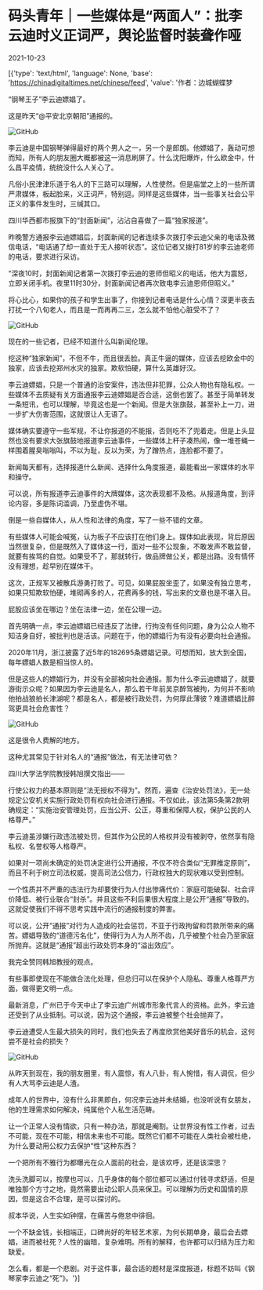 # 码头青年｜一些媒体是“两面人”：批李云迪时义正词严，舆论监督时装聋作哑

2021-10-23

[{'type': 'text/html', 'language': None, 'base': 'https://chinadigitaltimes.net/chinese/feed', 'value': '作者：边城蝴蝶梦

“钢琴王子”李云迪嫖娼了。

这是昨天“@平安北京朝阳”通报的。

![GitHub](https://chinadigitaltimes.net/chinese/files/2021/10/post-672405-6173e44545a47.png)

李云迪是中国钢琴弹得最好的两个男人之一，另一个是郎朗。他嫖娼了，轰动可想而知，所有人的朋友圈大概都被这一消息刷屏了。什么沈阳爆炸，什么欧金中，什么昌平疫情，统统没什么人关心了。

凡俗小民津津乐道于名人的下三路可以理解，人性使然。但是庙堂之上的一些所谓严肃媒体，板起脸来，义正词严，特别逗。同样是这些媒体，当一些事关社会公平正义的事件发生时，三缄其口。

四川华西都市报旗下的“封面新闻”，沾沾自喜做了一篇“独家报道”。

昨晚警方通报李云迪嫖娼后，封面新闻的记者连续多次拨打李云迪父亲的电话及微信电话，“电话通了却一直处于无人接听状态”。这位记者又拨打81岁的李云迪老师的电话，要求进行采访。

“深夜10时，封面新闻记者第一次拨打李云迪的恩师但昭义的电话，他大为震怒，立即关闭手机。夜里11时30分，封面新闻记者再次致电李云迪恩师但昭义。”

将心比心，如果你的孩子和学生出事了，你接到记者电话是什么心情？深更半夜去打扰一个八旬老人，而且是一而再再二三，怎么就不怕他心脏受不了？

![GitHub](https://chinadigitaltimes.net/chinese/files/2021/10/post-672405-6173e4456e7aa.)

现在的一些记者，已经不知道什么叫新闻伦理。

挖这种“独家新闻”，不但不牛，而且很丢脸。真正牛逼的媒体，应该去挖欧金中的独家，应该去挖郑州水灾的独家。欺软怕硬，算什么英雄好汉。

李云迪嫖娼，只是一个普通的治安案件，违法但非犯罪，公众人物也有隐私权。一些媒体不去质疑有关方面通报李云迪嫖娼是否合适，这倒也罢了。甚至于简单转发一条短讯，也可以理解，毕竟这也是一个新闻。但是大张旗鼓，甚至补上一刀，进一步扩大伤害范围，这就很让人无语了。

媒体确实要遵守一些军规，不让你报道的不能报，否则吃不了兜着走。但是上头显然也没有要求大张旗鼓地报道李云迪事件，一些媒体上杆子凑热闹，像一堆苍蝇一样围着腥臭嗡嗡叫，不以为耻，反以为荣，为了蹭热点，连脸都不要了。

新闻每天都有，选择报道什么新闻、选择什么角度报道，最能看出一家媒体的水平和操守。

可以说，所有报道李云迪事件的大牌媒体，这次表现都不及格。从报道角度，到评论内容，多是陈词滥调，乃至虚伪不堪。

倒是一些自媒体人，从人性和法律的角度，写了一些不错的文章。

有些媒体人可能会喊冤，认为板子不应该打在他们身上。媒体如此表现，背后原因当然很复杂，但是既然入了媒体这一行，面对一些不公现象，不敢发声不敢监督，就要有挨骂的自觉。如果受不了，那就转行，做品牌做公关，都是出路。没有情怀没有理想，趁早别在媒体干。

这次，正规军又被散兵游勇打败了。可见，如果屁股坐歪了，如果没有独立思考，如果只知欺软怕硬，堆砌再多的人，花费再多的钱，写出来的文章也是不堪入目。

屁股应该坐在哪边？坐在法律一边，坐在公理一边。

首先明确一点，李云迪嫖娼已经违反了法律，行拘没有任何问题，身为公众人物不知洁身自好，被批判也是活该。问题在于，他的嫖娼行为有没有必要向社会通报。

2020年11月，浙江披露了近5年的182695条嫖娼记录。可想而知，放大到全国，每年嫖娼人数是相当惊人的。

但是这些人的嫖娼行为，并没有全部被向社会通报。那为什么李云迪嫖娼了，就要游街示众呢？如果因为李云迪是名人，那么若干年前吴京醉驾被拘，为何并不影响他拍战狼拍长津湖呢？都是名人，都是被行政处罚，为何厚此薄彼？难道嫖娼比醉驾更具社会危害性？

![GitHub](https://chinadigitaltimes.net/chinese/files/2021/10/post-672405-6173e4458d8ab.)

这是很令人费解的地方。

这种尤其常见于针对名人的“通报”做法，有无法律可依？

四川大学法学院教授韩旭撰文指出——



行使公权力的基本原则是“法无授权不得为”。然而，遍查《治安处罚法》，无一处规定公安机关实施行政处罚有权向社会进行通报。不仅如此，该法第5条第2款明确规定：“实施治安管理处罚，应当公开、公正，尊重和保障人权，保护公民的人格尊严。”

李云迪虽涉嫌行政违法被处罚，但其作为公民的人格权并没有被剥夺，依然享有隐私权、名誉权等人格尊严。

如果对一项尚未确定的处罚决定进行公开通报，不仅不符合类似“无罪推定原则”，而且不利于树立司法权威，提高司法公信力，行政权独大的现状难以受到控制。

一个性质并不严重的违法行为却要使行为人付出惨痛代价：家庭可能破裂、社会评价降低、被行业联合“封杀”。并且这些不利后果很大程度上是公开“通报”导致的。这就促使我们不得不思考实践中流行的通报制度的弊害。

可以说，公开“通报”对行为人造成的社会惩罚，不亚于行政拘留和罚款所带来的痛苦。嫖娼导致的“道德污名化”，使得行为人为人所不齿，几乎被整个社会乃至家庭所抛弃。这就是“通报”超出行政处罚本身的“溢出效应”。



我完全赞同韩旭教授的观点。

有些事即使现在不能做合法化处理，但总归可以在保护个人隐私、尊重人格尊严方面，做得更文明一点。

最新消息，广州已于今天中止了李云迪广州城市形象代言人的资格。此外，李云迪还受到了从业抵制。可以说，因为这个通报，李云迪被整个社会抛弃了。

李云迪遭受人生最大损失的同时，我们也失去了再度欣赏他美好音乐的机会，这何尝不是社会的损失？

![GitHub](https://chinadigitaltimes.net/chinese/files/2021/10/post-672405-6173e445957f6.)

从昨天到现在，我的朋友圈里，有人震惊，有人八卦，有人惋惜，有人调侃，但少有人大骂李云迪是人渣。

成年人的世界中，没有什么非黑即白，何况李云迪并未结婚，也没听说有女朋友，他的生理需求如何解决，纯属他个人私生活范畴。

让一个正常人没有情欲，只有一种办法，那就是阉割。让世界没有性工作者，过去不可能，现在不可能，相信未来也不可能。既然它们都不可能在人类社会被杜绝，为什么要动用公权力去保护“性”这种东西？

一个把所有不雅行为都曝光在众人面前的社会，是该欢呼，还是该深思？

洗头洗脚可以，按摩也可以，几乎身体的每个部位都可以通过付钱寻求舒适，但是唯独那个方寸之地，竟然需要出动公职人员来保卫。可以理解为历史和国情的原因，但是这合不合理，是可以探讨的。

叔本华说，人生实如钟摆，在痛苦与倦怠中徘徊。

一个不缺金钱，长相端正，口碑尚好的年轻艺术家，为何长期单身，最后会去嫖娼，进而被社死？人性的幽暗，复杂难明。所有的解释，也许都可以归结为压力和缺爱。

怎么看，都是一个悲剧。对于这件事，最合适的题材是深度报道，标题不妨叫《钢琴家李云迪之“死”》。'}]